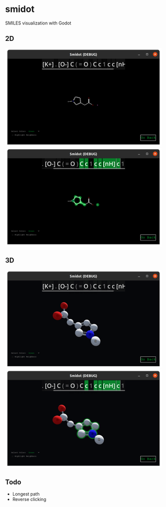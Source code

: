 # smidot
SMILES visualization with Godot


## 2D

![](Images/2d_base.png)
![](Images/2d_highlight.png)

## 3D

![](Images/3d_base.png)
![](Images/3d_highlight.png)

## Todo
* Longest path
* Reverse clicking